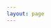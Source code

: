 ```yaml
---
layout: page
---
```


<ClientOnly>
  <elements-api
    apiDescriptionUrl="https://dev-livestream.gviet.vn/api/interactive/v1/api-docs-json"
    router="hash"
  /></ClientOnly>
